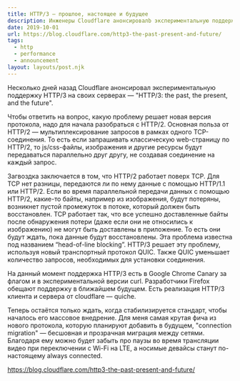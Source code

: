 ```yaml
---
title: HTTP/3 — прошлое, настоящее и будущее
description: Инженеры Cloudflare анонсировалb экспериментальную поддержку HTTP/3 на своих серверах и рассказали, какую пользу приносит новый протокол
date: 2019-10-01
url: https://blog.cloudflare.com/http3-the-past-present-and-future/
tags:
  - http
  - performance
  - announcement
layout: layouts/post.njk
---
```

Несколько дней назад Cloudflare анонсировал экспериментальную поддержку HTTP/3 на своих серверах — "HTTP/3: the past, the present, and the future".

Чтобы ответить на вопрос, какую проблему решает новая версия протокола, надо для начала разобраться с HTTP/2. Основная польза от HTTP/2 — мультиплексирование запросов в рамках одного TCP-соединения. То есть если запрашивать классическую web-страницу по HTTP/2, то js/css-файлы, изображения и другие ресурсы будут передаваться параллельно друг другу, не создавая соединение на каждый запрос.

Загвоздка заключается в том, что HTTP/2 работает поверх TCP. Для TCP нет разницы, передаются ли по нему данные с помощью HTTP/1.1 или HTTP/2. Если во время параллельной передачи данных с помощью HTTP/2, какие-то байты, например из изображения, будут потеряны, возникнет пустой промежуток в потоке, который должен быть восстановлен. TCP работает так, что все успешно доставленные байты после обнаружения потери (даже если они не относились к изображению) не могут быть доставлены в приложение. То есть они будут ждать, пока данные будут восстановлены. Эта проблема известна под названием “head-of-line blocking”. HTTP/3 решает эту проблему, используя новый транспортный протокол QUIC. Также QUIC уменьшает количество запросов, необходимых для установки соединения.

На данный момент поддержка HTTP/3 есть в Google Chrome Canary за флагом и в экспериментальной версии curl. Разработчики Firefox обещают поддержку в ближайшем будущем. Есть реализация HTTP/3 клиента и сервера от cloudflare — quiche.

Теперь остаётся только ждать, когда стабилизируется стандарт, чтобы началось его массовое внедрение. Для меня самая крутая фича из нового протокола, которую планируют добавить в будущем, "connection migration" — бесшовная и прозрачная миграция между сетями. Благодаря ему можно будет забыть про паузы во время трансляции видео при переключении с Wi-Fi на LTE, а носимые девайсы станут по-настоящему always connected.

https://blog.cloudflare.com/http3-the-past-present-and-future/
